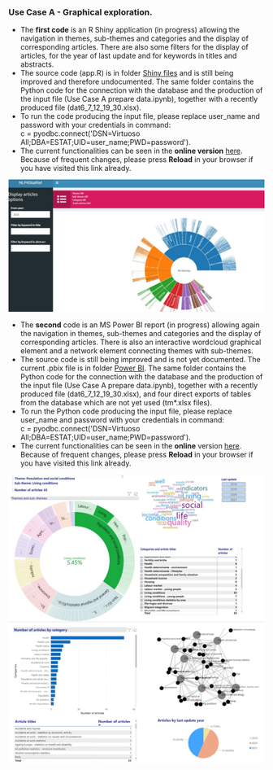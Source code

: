 ### Use Case A - Graphical exploration. 

* The **first code** is an R Shiny application (in progress) allowing the navigation in themes, sub-themes and categories and the display of corresponding articles. There are also some filters for the display of articles, for the year of last update and for keywords in titles and abstracts. 
* The source code (app.R) is in folder [Shiny files](https://github.com/eurostat/NLP4Stat/tree/main/Use%20Case%20A%20Graphical%20exploration/R%20Shiny%20files) and is still being improved and therefore undocumented. The same folder contains the Python code for the connection with the database and the production of the input file (Use Case A prepare data.ipynb), together with a recently produced file (dat6_7_12_19_30.xlsx).
* To run the code producing the input file, please replace user_name and password  with your credentials in command:  
c = pyodbc.connect('DSN=Virtuoso All;DBA=ESTAT;UID=user_name;PWD=password').
* The current functionalities can be seen in the **online version** [here](https://quantos-stat.shinyapps.io/Graphical_exploration_v2/). Because of frequent changes, please press **Reload** in your browser if you have visited this link already.

<img src="https://github.com/eurostat/NLP4Stat/blob/main/Use%20Case%20A%20Graphical%20exploration/r_shiny.JPG" width="600">

* The **second** code is an MS Power BI report (in progress) allowing again the navigation in themes, sub-themes and categories and the display of corresponding articles. There is also an interactive wordcloud graphical element and a network element connecting themes with sub-themes. 
* The source code is still being improved and is not yet documented. The current .pbix file is in folder [Power BI](https://github.com/eurostat/NLP4Stat/tree/main/Use%20Case%20A%20Graphical%20exploration/Power_BI). The same folder contains the Python code for the connection with the database and the production of the input file (Use Case A prepare data.ipynb), together with a recently produced file (dat6_7_12_19_30.xlsx), and four direct exports of tables from the database which are not yet used (tm*.xlsx files).
* To run the Python code producing the input file, please replace user_name and password  with your credentials in command:  
c = pyodbc.connect('DSN=Virtuoso All;DBA=ESTAT;UID=user_name;PWD=password').
* The current functionalities can be seen in the **online** version [here](https://app.powerbi.com/view?r=eyJrIjoiYTA2MDc0ZDMtNjM3YS00ODcxLTg5NTEtM2I0MDRlOTYyNDM4IiwidCI6ImM1MmVlYWMzLWUwNzctNDMyYy04MWUzLTRiY2JhZjZiOTM1ZSIsImMiOjl9&pageName=ReportSection0134a3f3c4be88106abb). Because of frequent changes, please press **Reload** in your browser if you have visited this link already.

<img src="https://github.com/eurostat/NLP4Stat/blob/main/Use%20Case%20A%20Graphical%20exploration/screenshot.JPG" width="600">
<img src="https://github.com/eurostat/NLP4Stat/blob/main/Use%20Case%20A%20Graphical%20exploration/screenshot2.JPG" width="600">

